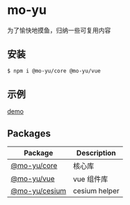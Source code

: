 # mo-yu

为了愉快地摸鱼，归纳一些可复用内容

## 安装

```bash
$ npm i @mo-yu/core @mo-yu/vue
```

## 示例

[demo](http://117.72.94.210:8000)

## Packages

| Package                                              | Description   |
| ---------------------------------------------------- | ------------- |
| [@mo-yu/core](./packages/core/markdown/index.md)     | 核心库        |
| [@mo-yu/vue](./packages/vue/markdown/index.md)       | vue 组件库    |
| [@mo-yu/cesium](./packages/cesium/markdown/index.md) | cesium helper |
